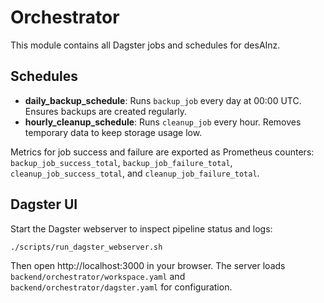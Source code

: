 # Orchestrator

This module contains all Dagster jobs and schedules for desAInz.

## Schedules

- **daily_backup_schedule**: Runs `backup_job` every day at 00:00 UTC. Ensures backups are created regularly.
- **hourly_cleanup_schedule**: Runs `cleanup_job` every hour. Removes temporary data to keep storage usage low.

Metrics for job success and failure are exported as Prometheus counters:
`backup_job_success_total`, `backup_job_failure_total`, `cleanup_job_success_total`, and `cleanup_job_failure_total`.


## Dagster UI

Start the Dagster webserver to inspect pipeline status and logs:

```bash
./scripts/run_dagster_webserver.sh
```

Then open http://localhost:3000 in your browser. The server loads
`backend/orchestrator/workspace.yaml` and `backend/orchestrator/dagster.yaml`
for configuration.
